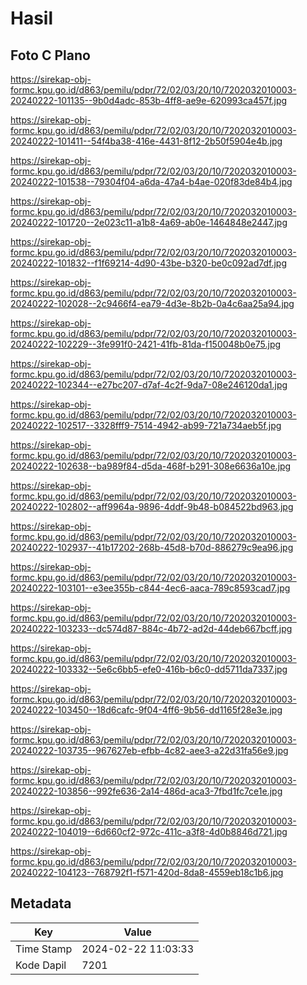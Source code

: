 # Hasil

## Foto C Plano

https://sirekap-obj-formc.kpu.go.id/d863/pemilu/pdpr/72/02/03/20/10/7202032010003-20240222-101135--9b0d4adc-853b-4ff8-ae9e-620993ca457f.jpg

https://sirekap-obj-formc.kpu.go.id/d863/pemilu/pdpr/72/02/03/20/10/7202032010003-20240222-101411--54f4ba38-416e-4431-8f12-2b50f5904e4b.jpg

https://sirekap-obj-formc.kpu.go.id/d863/pemilu/pdpr/72/02/03/20/10/7202032010003-20240222-101538--79304f04-a6da-47a4-b4ae-020f83de84b4.jpg

https://sirekap-obj-formc.kpu.go.id/d863/pemilu/pdpr/72/02/03/20/10/7202032010003-20240222-101720--2e023c11-a1b8-4a69-ab0e-1464848e2447.jpg

https://sirekap-obj-formc.kpu.go.id/d863/pemilu/pdpr/72/02/03/20/10/7202032010003-20240222-101832--f1f69214-4d90-43be-b320-be0c092ad7df.jpg

https://sirekap-obj-formc.kpu.go.id/d863/pemilu/pdpr/72/02/03/20/10/7202032010003-20240222-102028--2c9466f4-ea79-4d3e-8b2b-0a4c6aa25a94.jpg

https://sirekap-obj-formc.kpu.go.id/d863/pemilu/pdpr/72/02/03/20/10/7202032010003-20240222-102229--3fe991f0-2421-41fb-81da-f150048b0e75.jpg

https://sirekap-obj-formc.kpu.go.id/d863/pemilu/pdpr/72/02/03/20/10/7202032010003-20240222-102344--e27bc207-d7af-4c2f-9da7-08e246120da1.jpg

https://sirekap-obj-formc.kpu.go.id/d863/pemilu/pdpr/72/02/03/20/10/7202032010003-20240222-102517--3328fff9-7514-4942-ab99-721a734aeb5f.jpg

https://sirekap-obj-formc.kpu.go.id/d863/pemilu/pdpr/72/02/03/20/10/7202032010003-20240222-102638--ba989f84-d5da-468f-b291-308e6636a10e.jpg

https://sirekap-obj-formc.kpu.go.id/d863/pemilu/pdpr/72/02/03/20/10/7202032010003-20240222-102802--aff9964a-9896-4ddf-9b48-b084522bd963.jpg

https://sirekap-obj-formc.kpu.go.id/d863/pemilu/pdpr/72/02/03/20/10/7202032010003-20240222-102937--41b17202-268b-45d8-b70d-886279c9ea96.jpg

https://sirekap-obj-formc.kpu.go.id/d863/pemilu/pdpr/72/02/03/20/10/7202032010003-20240222-103101--e3ee355b-c844-4ec6-aaca-789c8593cad7.jpg

https://sirekap-obj-formc.kpu.go.id/d863/pemilu/pdpr/72/02/03/20/10/7202032010003-20240222-103233--dc574d87-884c-4b72-ad2d-44deb667bcff.jpg

https://sirekap-obj-formc.kpu.go.id/d863/pemilu/pdpr/72/02/03/20/10/7202032010003-20240222-103332--5e6c6bb5-efe0-416b-b6c0-dd5711da7337.jpg

https://sirekap-obj-formc.kpu.go.id/d863/pemilu/pdpr/72/02/03/20/10/7202032010003-20240222-103450--18d6cafc-9f04-4ff6-9b56-dd1165f28e3e.jpg

https://sirekap-obj-formc.kpu.go.id/d863/pemilu/pdpr/72/02/03/20/10/7202032010003-20240222-103735--967627eb-efbb-4c82-aee3-a22d31fa56e9.jpg

https://sirekap-obj-formc.kpu.go.id/d863/pemilu/pdpr/72/02/03/20/10/7202032010003-20240222-103856--992fe636-2a14-486d-aca3-7fbd1fc7ce1e.jpg

https://sirekap-obj-formc.kpu.go.id/d863/pemilu/pdpr/72/02/03/20/10/7202032010003-20240222-104019--6d660cf2-972c-411c-a3f8-4d0b8846d721.jpg

https://sirekap-obj-formc.kpu.go.id/d863/pemilu/pdpr/72/02/03/20/10/7202032010003-20240222-104123--768792f1-f571-420d-8da8-4559eb18c1b6.jpg


## Metadata

| Key        | Value               |
| ---------- | ------------------- |
| Time Stamp | 2024-02-22 11:03:33 |
| Kode Dapil | 7201                |



